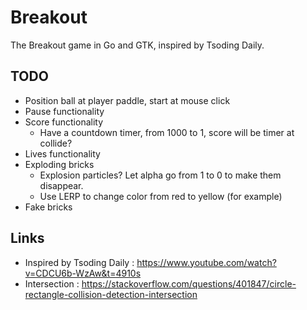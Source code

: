 # Breakout
The Breakout game in Go and GTK, inspired by Tsoding Daily.

## TODO
* Position ball at player paddle, start at mouse click
* Pause functionality
* Score functionality
    * Have a countdown timer, from 1000 to 1, score will be timer at collide?
* Lives functionality
* Exploding bricks
    * Explosion particles? Let alpha go from 1 to 0 to make them disappear.
    * Use LERP to change color from red to yellow (for example)
* Fake bricks

## Links
* Inspired by Tsoding Daily : https://www.youtube.com/watch?v=CDCU6b-WzAw&t=4910s
* Intersection : https://stackoverflow.com/questions/401847/circle-rectangle-collision-detection-intersection
